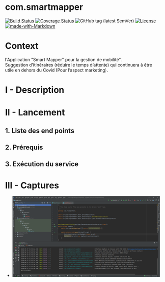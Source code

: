 # com.smartmapper
[![Build Status](https://travis-ci.com/smartmapperproject/SmartMapperBackend.svg?branch=master)](https://travis-ci.com/smartmapperproject/SmartMapperBackend)
[![Coverage Status](https://coveralls.io/repos/github/smartmapperproject/SmartMapperBackend/badge.svg?branch=master)](https://coveralls.io/github/smartmapperproject/SmartMapperBackend?branch=master)
![GitHub tag (latest SemVer)](https://img.shields.io/github/v/tag/smartmapperproject/SmartMapperBackend)
[![License](https://img.shields.io/github/license/smartmapperproject/SmartMapperBackend.svg?style=flat-square)](LICENSE)
[![made-with-Markdown](https://img.shields.io/badge/Made%20with-Markdown-1f425f.svg)](http://commonmark.org)

# Context
l'Application "Smart Mapper" pour la gestion de mobilité".  
Suggestion d'itinéraires (réduire le temps d’attente) qui continuera à être utile en dehors du Covid (Pour l’aspect marketing).

# I - Description

# II - Lancement

## 1. Liste des end points

## 2. Prérequis

## 3. Exécution du service

# III - Captures

- ![capture](docs/images/projectStructure.png)
